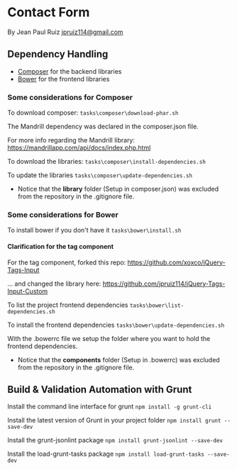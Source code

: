 # Contact Form

By Jean Paul Ruiz <jpruiz114@gmail.com>

## Dependency Handling

* [Composer](https://getcomposer.org/) for the backend libraries
* [Bower](http://bower.io/) for the frontend libraries

### Some considerations for Composer

To download composer:
`tasks\composer\download-phar.sh`

The Mandrill dependency was declared in the composer.json file.

For more info regarding the Mandrill library:
https://mandrillapp.com/api/docs/index.php.html

To download the libraries:
`tasks\composer\install-dependencies.sh`

To update the libraries
`tasks\composer\update-dependencies.sh`

* Notice that the **library** folder (Setup in composer.json) was excluded from the repository in the .gitignore file.

### Some considerations for Bower

To install bower if you don't have it
`tasks\bower\install.sh`

#### Clarification for the tag component

For the tag component, forked this repo:
https://github.com/xoxco/jQuery-Tags-Input

... and changed the library here:
https://github.com/jpruiz114/jQuery-Tags-Input-Custom

To list the project frontend dependencies
`tasks\bower\list-dependencies.sh`

To install the frontend dependencies
`tasks\bower\update-dependencies.sh`

With the .bowerrc file we setup the folder where you want to hold the frontend dependencies.

* Notice that the **components** folder (Setup in .bowerrc) was excluded from the repository in the .gitignore file.

## Build & Validation Automation with Grunt

Install the command line interface for grunt
`npm install -g grunt-cli`

Install the latest version of Grunt in your project folder
`npm install grunt --save-dev`

Install the grunt-jsonlint package
`npm install grunt-jsonlint --save-dev`

Install the load-grunt-tasks package
`npm install load-grunt-tasks --save-dev`

